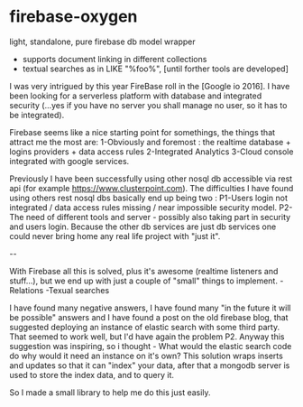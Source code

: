 # firebase-oxygen
light, standalone, pure firebase db model wrapper
- supports document linking in different collections
- textual searches as in LIKE "%foo%", [until forther tools are developed]

I was very intrigued by this year FireBase roll in the [Google io 2016].
I have been looking for a serverless platform with database and integrated security (...yes if you have no server you shall manage no user, so it has to be integrated).

Firebase seems like a nice starting point for somethings, the things that attract me the most are:
1-Obviously and foremost : the realtime database + logins providers + data access rules
2-Integrated Analytics
3-Cloud console integrated with google services.

Previously I have been successfully using other nosql db accessible via rest api (for example https://www.clusterpoint.com).
The difficulties I have found using others rest nosql dbs basically end up being two :
P1-Users login not integrated / data access rules missing / near impossible security model.
P2-The need of different tools and server - possibly also taking part in security and users login. Because the other db services are just db services one could never bring home any real life project with "just it".

--

With Firebase all this is solved, plus it's awesome (realtime listeners and stuff...), but we end up with just a couple of "small" things to implement.
-Relations
-Texual searches

I have found many negative answers, I have found many "in the future it will be possible" answers and I have found a post on the old firebase blog, that suggested deploying an instance of elastic search with some third party.
That seemed to work well, but I'd have again the problem P2.
Anyway this suggestion was inspiring, so i thought - What would the elastic search code do why would it need an instance on it's own? This solution wraps inserts and updates so that it can "index" your data, after that a mongodb server is used to store the index data, and to query it.

So I made a small library to help me do this just easily.


